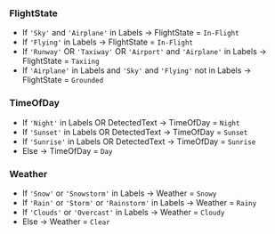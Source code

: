 
### FlightState
- If `'Sky'` and `'Airplane'` in Labels → FlightState = `In-Flight`
- If `'Flying'` in Labels → FlightState = `In-Flight`
- If `'Runway'` OR `'Taxiway'` OR `'Airport'` and `'Airplane'` in Labels → FlightState = `Taxiing`
- If `'Airplane'` in Labels and `'Sky'` and `'Flying'` not in Labels → FlightState = `Grounded`

### TimeOfDay
- If `'Night'` in Labels OR DetectedText → TimeOfDay = `Night`
- If `'Sunset'` in Labels OR DetectedText → TimeOfDay = `Sunset`
-  If `'Sunrise'` in Labels OR DetectedText → TimeOfDay = `Sunrise`
- Else → TimeOfDay = `Day`

### Weather
- If `'Snow'` or `'Snowstorm'` in Labels → Weather = `Snowy`
- If `'Rain'` or `'Storm'` or `'Rainstorm'` in Labels → Weather = `Rainy`
- If `'Clouds'` or `'Overcast'` in Labels → Weather = `Cloudy`
- Else → Weather = `Clear`